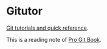 # Gitutor
[Git tutorials and quick reference](https://www.gitbook.com/book/johndoe2012/gitutor/details). 

This is a reading note of [Pro Git Book](https://git-scm.com/book/en/v2). 